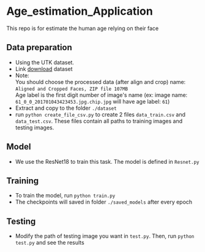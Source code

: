 # Age_estimation_Application
This repo is for estimate the human age relying on their face

## Data preparation
- Using the UTK dataset.
- Link [download](https://susanqq.github.io/UTKFace/) dataset
- Note:<br> 
You should choose the processed data (after align and crop) name: ```Aligned and Cropped Faces, ZIP file 107MB```<br>
Age label is the first digit number of image's name (ex: image name: ```61_0_0_201701043423453.jpg.chip.jpg``` will have age label: ```61```)
- Extract and copy to the folder ```./dataset```
- run ```python create_file_csv.py``` to create 2 files ```data_train.csv``` and ```data_test.csv```. These files contain all paths to training images and testing images.
## Model
- We use the ResNet18 to train this task. The model is defined in ```Resnet.py```
## Training
- To train the model, run ```python train.py```
- The checkpoints will saved in folder ```./saved_models``` after every epoch
## Testing
- Modify the path of testing image you want in ```test.py```. Then, run ```python test.py``` and see the results
